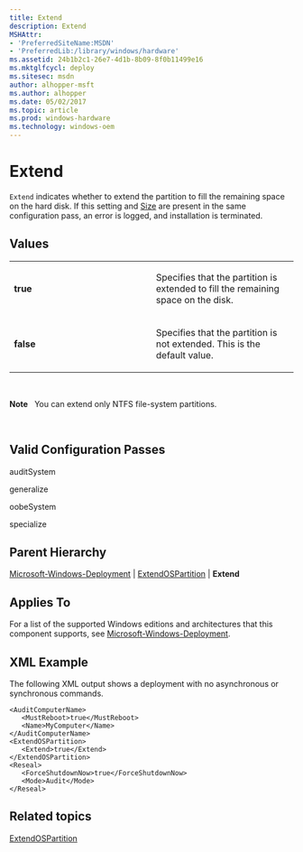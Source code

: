 ```yaml
---
title: Extend
description: Extend
MSHAttr:
- 'PreferredSiteName:MSDN'
- 'PreferredLib:/library/windows/hardware'
ms.assetid: 24b1b2c1-26e7-4d1b-8b09-8f0b11499e16
ms.mktglfcycl: deploy
ms.sitesec: msdn
author: alhopper-msft
ms.author: alhopper
ms.date: 05/02/2017
ms.topic: article
ms.prod: windows-hardware
ms.technology: windows-oem
---
```


# Extend


`Extend` indicates whether to extend the partition to fill the remaining space on the hard disk. If this setting and [Size](microsoft-windows-deployment-extendospartition-size.md) are present in the same configuration pass, an error is logged, and installation is terminated.

## Values


<table>
<colgroup>
<col width="50%" />
<col width="50%" />
</colgroup>
<tbody>
<tr class="odd">
<td><p><strong>true</strong></p></td>
<td><p>Specifies that the partition is extended to fill the remaining space on the disk.</p></td>
</tr>
<tr class="even">
<td><p><strong>false</strong></p></td>
<td><p>Specifies that the partition is not extended. This is the default value.</p></td>
</tr>
</tbody>
</table>

 

**Note**  
You can extend only NTFS file-system partitions.

 

## Valid Configuration Passes


auditSystem

generalize

oobeSystem

specialize

## Parent Hierarchy


[Microsoft-Windows-Deployment](microsoft-windows-deployment.md) | [ExtendOSPartition](microsoft-windows-deployment-extendospartition.md) | **Extend**

## Applies To


For a list of the supported Windows editions and architectures that this component supports, see [Microsoft-Windows-Deployment](microsoft-windows-deployment.md).

## XML Example


The following XML output shows a deployment with no asynchronous or synchronous commands.

```
<AuditComputerName>
   <MustReboot>true</MustReboot>
   <Name>MyComputer</Name>
</AuditComputerName>
<ExtendOSPartition>
   <Extend>true</Extend>
</ExtendOSPartition>
<Reseal>
   <ForceShutdownNow>true</ForceShutdownNow>
   <Mode>Audit</Mode>
</Reseal>
```

## Related topics


[ExtendOSPartition](microsoft-windows-deployment-extendospartition.md)

 

 







